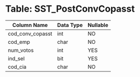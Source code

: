 # Table: SST_PostConvCopasst

| Column Name | Data Type | Nullable |
|-------------|-----------|----------|
| cod_conv_copasst | int | NO |
| cod_emp | char | NO |
| num_votos | int | YES |
| ind_sel | bit | YES |
| cod_cia | char | NO |
